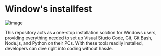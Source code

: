 # Window's installfest
![image](https://files.realpython.com/media/Python-3-Installation--Setup-Guide_Watermarked.62f654dcab67.jpg)

This repository acts as a one-stop installation solution for Windows users, providing everything needed to set up Visual Studio Code, Git, Git Bash, Node.js, and Python on their PCs. With these tools readily installed, developers can dive right into coding without hassle.
